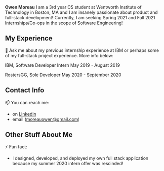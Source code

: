 **Owen Moreau**
I am a 3rd year CS student at Wentworth Institute of Technology in Boston, MA and I am insanely passionate about product and full-stack development! Currently, I am seeking Spring 2021 and Fall 2021 Internships/Co-ops in the scope of Software Engineering!

**My Experience**
---
💬 Ask me about my previous internship experience at IBM or perhaps some of my full-stack project experience.
More info below:

IBM, Software Developer Intern
May 2019 - August 2019

RostersGG, Sole Developer
May 2020 - September 2020

**Contact Info**
---
📫 You can reach me:
  - on [LinkedIn](http://www.linkedin.com/in/moreauowen)
  - email (moreauowen@gmail.com)

**Other Stuff About Me**
---
⚡ Fun fact:
  - I designed, developed, and deployed my own full stack application because my summer 2020 intern offer was rescinded!
